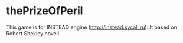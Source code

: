 # thePrizeOfPeril
This game is for INSTEAD engine (http://instead.sycall.ru). It based on Robert Shekley novell.
